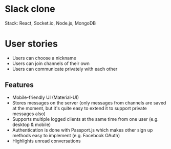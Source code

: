 # Slack clone
Stack: React, Socket.io, Node.js, MongoDB

# User stories
- Users can choose a nickname
- Users can join channels of their own
- Users can communicate privately with each other

## Features
- Mobile-friendly UI (Material-UI)
- Stores messages on the server (only messages from channels are saved at the moment, but it's quite easy to extend it to support private messages also)
- Supports multiple logged clients at the same time from one user (e.g. desktop & mobile)
- Authentication is done with Passport.js which makes other sign up methods easy to implement (e.g. Facebook OAuth)
- Highlights unread conversations